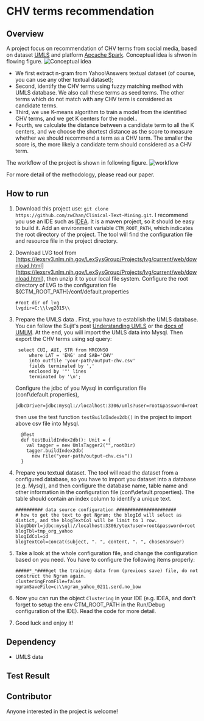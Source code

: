 # CHV terms recommendation

## Overview

 A project focus on recommendation of CHV terms from social media, based on dataset [UMLS](https://www.nlm.nih.gov/research/umls/)
   and platform [Apcache Spark](http://spark.apache.org/).
 Conceptual idea is shwon in flowing figure. 
 ![Conceptual idea](https://raw.githubusercontent.com/zwChan/Clinical-Text-Mining/chv-term-recommendation/docs/figurs/conceptual.png)
 
- We first extract n-gram from Yahoo!Answers textual dataset (of course, you can
 use any other textual dataset); 
- Second, identify the CHV terms using fuzzy matching method with UMLS database. We also call these terms as seed terms.
   The other terms which do not match with any CHV term is considered as candidate terms.
- Third, we use K-means algorithm to train a model from the identified CHV terms, and we get K centers for the model..
- Fourth, we calculate the distance between a candidate term to all the K centers, and we choose the shortest distance 
  as the score to measure whether we should recommend a term as a CHV term. The smaller the score is, the more likely a candidate 
  term should considered as a CHV term.
 
 
 The workflow of the project is shown in following figure.
 ![workflow](https://raw.githubusercontent.com/zwChan/Clinical-Text-Mining/chv-term-recommendation/docs/figurs/work-flow.png)
 
 For more detail of the methodology, please read our paper.
 
## How to run

1. Download this project use: `git clone https://github.com/zwChan/Clinical-Text-Mining.git`. I recommend
   you use an IDE such as [IDEA](https://www.jetbrains.com/idea/download).  It is a maven project, so it should be easy to build it.
   Add an environment variable `CTM_ROOT_PATH`, which indicates the root directory of the project. 
   The tool will find the configuration file and resource file in the project directory.

2. Download LVG tool from [https://lexsrv3.nlm.nih.gov/LexSysGroup/Projects/lvg/current/web/download.html]
   (https://lexsrv3.nlm.nih.gov/LexSysGroup/Projects/lvg/current/web/download.html), then unzip it to your local
   file system. Configure the root directory of LVG to the configuration file ${CTM_ROOT_PATH}/conf/default.properties
   ```
   #root dir of lvg
   lvgdir=C:\\lvg2015\\
   ```
   
3. Prepare the UMLS data . First, you have to establish the UMLS database. You can follow the Sujit's post 
   [Understanding UMLS](http://sujitpal.blogspot.com/2014/01/understanding-umls.html)
   or the [docs of UMLM](http://www.nlm.nih.gov/research/umls/new_users/online_learning/OVR_001.html).
   At the end, you will import the UMLS data into Mysql.
   Then export the CHV terms using sql query:
   ```
    select CUI, AUI, STR from MRCONSO
        where LAT = 'ENG' and SAB='CHV'
        into outfile 'your-path/output-chv.csv'
        fields terminated by ','
        enclosed by '"' lines
        terminated by '\n';
   ```
   Configure the jdbc of you Mysql in configuration file (conf\default.properties), 
   ```
   jdbcDriver=jdbc:mysql://localhost:3306/umls?user=root&password=root
   ```
   then use the test function `testBuildIndex2db()` in the project to import above csv file into Mysql.
   ```
     @Test
     def testBuildIndex2db(): Unit = {
       val tagger = new UmlsTagger2("",rootDir)
       tagger.buildIndex2db(
         new File("your-path/output-chv.csv"))
     }
   ```
   
4. Prepare you textual dataset. The tool will read the dataset from a configured database, so you have
 to import you dataset into a database (e.g. Mysql), and then configure the database name, table name and 
 other information in the configuration file (conf\default.properties). The table should contain an index column
 to identify a unique text.
    ```
    ########## data source configuration ######################
    # how to get the text to get Ngram; the blogId will select as distict, and the blogTextCol will be limit to 1 row.  
    blogDbUrl=jdbc:mysql://localhost:3306/ytex?user=root&password=root  
    blogTbl=tmp_org_yahoo  
    blogIdCol=id  
    blogTextCol=concat(subject, ". ", content, ". ", chosenanswer)  
    ```
 
5. Take a look at the whole configuration file, and change the configuration based on you need.
   You have to configure the following items properly:
   ```
   #####*_*####get the training data from (previous save) file, do not construct the Ngram again.
   clusteringFromFile=false
   ngramSaveFile=c:\\ngram_yahoo_0211.serd.no_bow
   ```

6. Now you can run the object `Clustering` in your IDE (e.g. IDEA, and don't forget to setup the env CTM_ROOT_PATH 
   in the Run/Debug configuration of the IDE). Read the code for more detail.
   
7. Good luck and enjoy it!

## Dependency
 - UMLS data

## Test Result

## Contributor
  Anyone interested in the project is welcome!